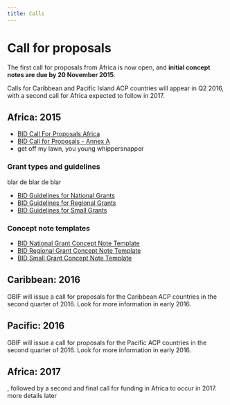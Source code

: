 ```yaml
---
title: Calls
---
```

# Call for proposals

The first call for proposals from Africa is now open, and **initial concept notes are due by 20 November 2015**. 

Calls for Caribbean and Pacific Island ACP countries will appear in Q2 2016, with a second call for Africa expected to follow in 2017.

## Africa: 2015

+ [BID Call For Proposals Africa](http://www.gbif.org/sites/default/files/gbif_project/files/BID%20Call%20For%20Proposals%20Africa.pdf)
+ [BID Call for Proposals - Annex A](http://www.gbif.org/sites/default/files/gbif_project/files/BID-call-for-proposals-Annex-A.pdf ) 
+ get off my lawn, you young whippersnapper


### Grant types and guidelines

blar de blar de blar 

+ [BID Guidelines for National Grants](http://www.gbif.org/sites/default/files/gbif_project/files/BID%20Guidelines%20for%20National%20Grants_0.pdf)
+ [BID Guidelines for Regional Grants](http://www.gbif.org/sites/default/files/gbif_project/files/BID%20Guidelines%20for%20Regional%20Grants_0.pdf)
+ [BID Guidelines for Small Grants](http://www.gbif.org/sites/default/files/gbif_project/files/BID%20Guidelines%20for%20Small%20Grants_0.pdf)


### Concept note templates

+ [BID National Grant Concept Note Template](http://www.gbif.org/sites/default/files/gbif_project/files/20150928%20BID%20National%20Grant%20Concept%20Note%20Template.doc)
+ [BID Regional Grant Concept Note Template](http://www.gbif.org/sites/default/files/gbif_project/files/20150928%20BID%20Regional%20Grant%20Concept%20Note%20Template.doc)
+ [BID Small Grant Concept Note Template](http://www.gbif.org/sites/default/files/gbif_project/files/20150928%20BID%20Small%20Grant%20Concept%20Note%20Template.doc)


## Caribbean: 2016

GBIF will issue a call for proposals for the Caribbean ACP countries in the second quarter of 2016. Look for more information in early 2016.

## Pacific: 2016

GBIF will issue a call for proposals for the Pacific ACP countries in the second quarter of 2016. Look for more information in early 2016.

## Africa: 2017

, followed by a second and final call for funding in Africa to occur in 2017. more details later